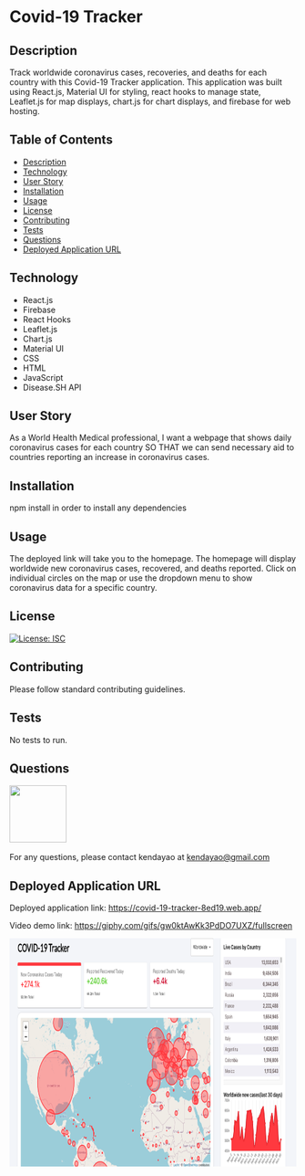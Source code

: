 # Covid-19 Tracker

## Description

Track worldwide coronavirus cases, recoveries, and deaths for each country with this Covid-19 Tracker application. This application was built using React.js, Material UI for styling, react hooks to manage state, Leaflet.js for map displays, chart.js for chart displays, and firebase for web hosting.

## Table of Contents

- [Description](#description)
- [Technology](#technology)
- [User Story](#user-story)
- [Installation](#installation)
- [Usage](#usage)
- [License](#license)
- [Contributing](#contributing)
- [Tests](#tests)
- [Questions](#questions)
- [Deployed Application URL](#deployed-application-URL)

## Technology

- React.js
- Firebase
- React Hooks
- Leaflet.js
- Chart.js
- Material UI
- CSS
- HTML
- JavaScript
- Disease.SH API

## User Story

As a World Health Medical professional, I want a webpage that shows daily coronavirus cases for each country SO THAT we can send necessary aid to countries reporting an increase in coronavirus cases.

## Installation

npm install in order to install any dependencies

## Usage

The deployed link will take you to the homepage. The homepage will display worldwide new coronavirus cases, recovered, and deaths reported. Click on individual circles on the map or use the dropdown menu to show coronavirus data for a specific country.

## License

[![License: ISC](https://img.shields.io/badge/License-ISC-blue.svg)](https://opensource.org/licenses/ISC)

## Contributing

Please follow standard contributing guidelines.

## Tests

No tests to run.

## Questions

<img src="https://avatars3.githubusercontent.com/u/62568395?v=4" width="100" height="100">

For any questions, please contact kendayao at kendayao@gmail.com

## Deployed Application URL

Deployed application link: https://covid-19-tracker-8ed19.web.app/

Video demo link: https://giphy.com/gifs/gw0ktAwKk3PdDO7UXZ/fullscreen

<img src="public/covid-tracker.png" width="800" height="400">
